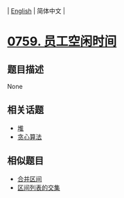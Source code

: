 
| [English](README_EN.md) | 简体中文 |
# [0759. 员工空闲时间](https://leetcode-cn.com/problems/employee-free-time/)
## 题目描述
None
## 相关话题
- [堆](https://leetcode-cn.com/tag/heap)
- [贪心算法](https://leetcode-cn.com/tag/greedy)
## 相似题目
- [合并区间](../merge-intervals/README.md)
- [区间列表的交集](../interval-list-intersections/README.md)
